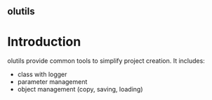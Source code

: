olutils
---


# Introduction

olutils provide common tools to simplify project creation. It includes:
- class with logger
- parameter management
- object management (copy, saving, loading)
